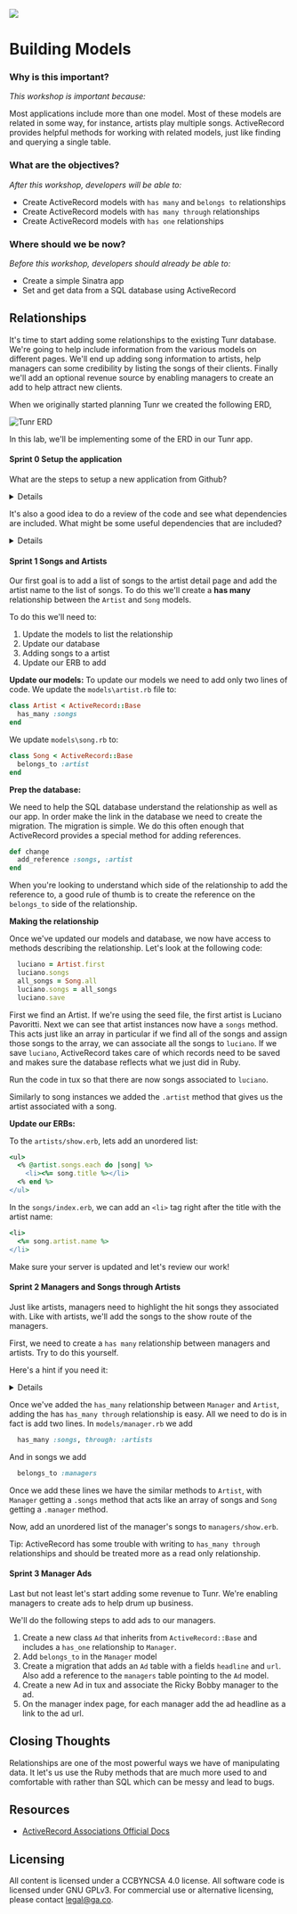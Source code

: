 <!--
Creator: JP Barela  
Market: Denver
-->

![](https://ga-dash.s3.amazonaws.com/production/assets/logo-9f88ae6c9c3871690e33280fcf557f33.png)

# Building Models

### Why is this important?
<!-- framing the "why" in big-picture/real world examples -->
*This workshop is important because:*

Most applications include more than one model. Most of these models are related in some 
way, for instance, artists play multiple songs. ActiveRecord provides helpful methods for working with related models, just like finding and querying a single table.

### What are the objectives?
<!-- specific/measurable goal for students to achieve -->
*After this workshop, developers will be able to:*

- Create ActiveRecord models with ``has many`` and ``belongs to`` relationships
- Create ActiveRecord models with ``has many through`` relationships
- Create ActiveRecord models with ``has one`` relationships 

### Where should we be now?
<!-- call out the skills that are prerequisites -->
*Before this workshop, developers should already be able to:*

- Create a simple Sinatra app
- Set and get data from a SQL database using ActiveRecord 

## Relationships 

It's time to start adding some relationships to the existing Tunr database. We're going to 
help include information from the various models on different pages. We'll end up adding 
song information to artists, help managers can some credibility by listing the songs of their 
clients. Finally we'll add an optional revenue source by enabling managers to create an add 
to help attract new clients.

When we originally started planning Tunr we created the following ERD, 

![Tunr ERD](https://github.com/den-wdi-1/tunr-relationships/blob/master/tunr_erd.png)

In this lab, we'll be implementing some of the ERD in our Tunr app.

#### Sprint 0 Setup the application
What are the steps to setup a new application from Github?

<details>
Fork/clone the repo, bundle install, rake db:setup or rake db:create, rake db:migrate/rake
 db:schema:load.

This repo uses a different database than our Tunr database from yesterday so you'll need to 
create it from scratch.
</details>

It's also a good idea to do a review of the code and see what dependencies are included. What might be some useful dependencies that are included?

<details>
rerun, tux
</details>

#### Sprint 1 Songs and Artists 
Our first goal is to add a list of songs to the artist detail page and add the artist name
to the list of songs. To do this we'll create a **has many** relationship between the 
``Artist`` and ``Song`` models.

To do this we'll need to:

1. Update the models to list the relationship
1. Update our database 
2. Adding songs to a artist
2. Update our ERB to add 


__Update our models:__
To update our models we need to add only two lines of code. We update the 
``models\artist.rb`` file to:

```ruby
class Artist < ActiveRecord::Base
  has_many :songs
end
```

We update ``models\song.rb`` to:

```ruby
class Song < ActiveRecord::Base
  belongs_to :artist
end
```

__Prep the database:__

We need to help the SQL database understand the relationship as well as our app. In order 
make the link in the database we need to create the migration. The migration is simple. We 
do this often enough that ActiveRecord provides a special method for adding references.

```ruby
def change
  add_reference :songs, :artist
end
```

When you're looking to understand which side of the relationship to add the reference to, 
a good rule of thumb is to create the reference on the ``belongs_to`` side of the 
relationship.

__Making the relationship__ 

Once we've updated our models and database, we now have access to methods describing the 
relationship. Let's look at the following code:

```ruby
  luciano = Artist.first
  luciano.songs
  all_songs = Song.all
  luciano.songs = all_songs
  luciano.save
```

First we find an Artist. If we're using the seed file, the first artist is Luciano Pavoritti.
Next we can see that artist instances now have a ``songs`` method. This acts just like an 
array in particular if we find all of the songs and assign those songs to the array, we can
associate all the songs to ``luciano``. If we save ``luciano``, ActiveRecord takes care of 
which records need to be saved and makes sure the database reflects what we just did in Ruby.

Run the code in tux so that there are now songs associated to ``luciano``.

Similarly to song instances we added the ``.artist`` method that gives us the artist 
associated with a song.

__Update our ERBs:__

To the ``artists/show.erb``, lets add an unordered list: 
```ruby
<ul>
  <% @artist.songs.each do |song| %>
    <li><%= song.title %></li>
  <% end %>
</ul>
```

In the ``songs/index.erb``, we can add an ``<li>`` tag right after the title with the artist
name:

```ruby
<li>
  <%= song.artist.name %>
</li>
```

Make sure your server is updated and let's review our work!

#### Sprint 2 Managers and Songs through Artists

Just like artists, managers need to highlight the hit songs they associated with. Like with 
artists, we'll add the songs to the show route of the managers.

First, we need to create a ``has many`` relationship between managers and artists. Try to do 
this yourself. 

Here's a hint if you need it:
<details>
1. Add the ``has_many`` method to the ``Manager`` model and the ``belongs_to`` method to 
``Artist``
2. Create a migration to reference manger from artists
3. Add an artist to a manager
</details>

Once we've added the ``has_many`` relationship between ``Manager`` and ``Artist``, adding 
the has ``has_many through`` relationship is easy. All we need to do is in fact is add two lines. In ``models/manager.rb`` we add 

```ruby
  has_many :songs, through: :artists
```

And in songs we add

```ruby
  belongs_to :managers
```

Once we add these lines we have the similar methods to ``Artist``, with ``Manager`` getting a
``.songs`` method that acts like an array of songs and ``Song`` getting a ``.manager``
 method.

Now, add an unordered list of the manager's songs to ``managers/show.erb``.

Tip: ActiveRecord has some trouble with writing to ``has_many through`` relationships and 
should be treated more as a read only relationship.

#### Sprint 3 Manager Ads
Last but not least let's start adding some revenue to Tunr. We're enabling managers to create
ads to help drum up business.

We'll do the following steps to add ads to our managers.

1. Create a new class ``Ad`` that inherits from ``ActiveRecord::Base`` and includes a 
``has_one`` relationship to ``Manager``.
1. Add ``belongs_to`` in the ``Manager`` model 
1. Create a migration that adds an ``Ad`` table with a fields ``headline`` and ``url``. Also 
add a reference to the ``managers`` table pointing to the ``Ad`` model.
2. Create a new Ad in tux and associate the Ricky Bobby manager to the ad.
1. On the manager index page, for each manager add the ad headline as a link to the ad url.

## Closing Thoughts
Relationships are one of the most powerful ways we have of manipulating data. It let's us 
use the Ruby methods that are much more used to and comfortable with rather than SQL which 
can be messy and lead to bugs.

## Resources

- [ActiveRecord Associations Official Docs](http://guides.rubyonrails.org/association_basics.html)

## Licensing

All content is licensed under a CC­BY­NC­SA 4.0 license. All software code is licensed under GNU GPLv3. For commercial use or alternative licensing, please contact <a href="mailto:legal@ga.co">legal@ga.co</a>.
